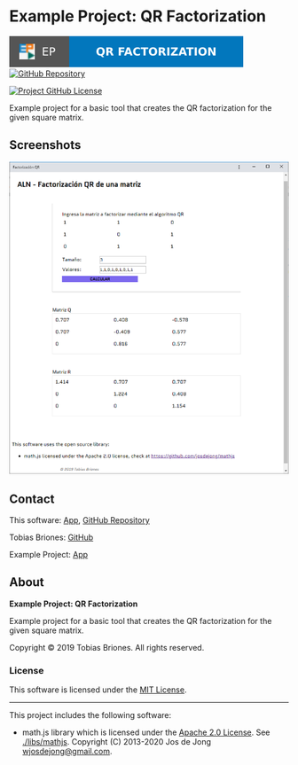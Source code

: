 # Example Project: QR Factorization

[![EP](https://raw.githubusercontent.com/TobiasBriones/images/main/example-projects/example.math.linear-algebra.web.qr-factorization/ep-qr-factorization-badge.svg)](https://tobiasbriones.github.io/example-project/ep/qr-factorization)
&nbsp;
[![GitHub Repository](https://raw.githubusercontent.com/TobiasBriones/general-images/main/example-projects/badges/ep-gh-repo-badge.svg)](https://github.com/TobiasBriones/example.math.linear-algebra.web.qr-factorization)

[![Project GitHub License](https://img.shields.io/github/license/TobiasBriones/example.math.linear-algebra.web.qr-factorization.svg?style=flat-square)](https://github.com/TobiasBriones/example.math.linear-algebra.web.qr-factorization/blob/main/LICENSE)

Example project for a basic tool that creates the QR factorization for the given square matrix.

## Screenshots

[![Screenshot 1](https://raw.githubusercontent.com/TobiasBriones/images/main/example-projects/example.math.linear-algebra.web.qr-factorization/screenshot-1.png)](https://github.com/TobiasBriones/images/tree/main/example-projects)

## Contact

This software: [App](https://tobiasbriones.github.io/example.math.linear-algebra.web.qr-factorization),
[GitHub Repository](https://github.com/TobiasBriones/example.math.linear-algebra.web.qr-factorization)

Tobias Briones: [GitHub](https://github.com/TobiasBriones)

Example Project: [App](https://tobiasbriones.github.io/example-project)

## About

**Example Project: QR Factorization**

Example project for a basic tool that creates the QR factorization for the given square matrix.

Copyright © 2019 Tobias Briones. All rights reserved.

### License

This software is licensed under the [MIT License](./LICENSE).

---

This project includes the following software:

- math.js library which is licensed under
  the [Apache 2.0 License](http://www.apache.org/licenses/LICENSE-2.0).
  See [./libs/mathjs](./libs/mathjs).
  Copyright (C) 2013-2020 Jos de Jong <wjosdejong@gmail.com>.
